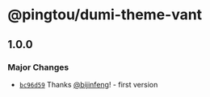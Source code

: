 # @pingtou/dumi-theme-vant

## 1.0.0

### Major Changes

- [`bc96d59`](https://github.com/bijinfeng/rn-vant/commit/bc96d5955185cf0a4c62a657ec6fa5201524940d) Thanks [@bijinfeng](https://github.com/bijinfeng)! - first version
